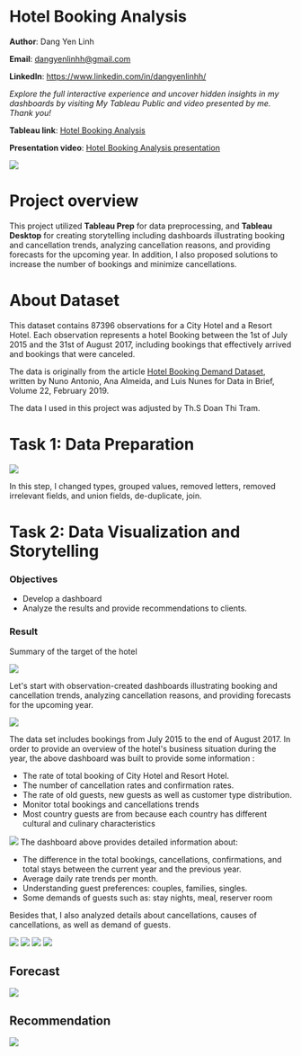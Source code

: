 # Hotel Booking Analysis

 **Author**: Dang Yen Linh

**Email**: dangyenlinhh@gmail.com

**Linkedln**: https://www.linkedin.com/in/dangyenlinhh/

*Explore the full interactive experience and uncover hidden insights in my dashboards by visiting My Tableau Public and video presented by me. Thank you!*

**Tableau link**: [Hotel Booking Analysis](https://public.tableau.com/app/profile/linh.dang.yen/viz/HotelBookingAnalysis_17090970585500/StoryHotelBooking)

**Presentation video**: [Hotel Booking Analysis presentation](https://www.youtube.com/watch?v=TQRR0950vJE&t=418s)





![](images/hotelBooking_background.jpg)

# Project overview
This project utilized **Tableau Prep** for data preprocessing, and **Tableau Desktop** for creating storytelling including dashboards illustrating booking and cancellation trends, analyzing cancellation reasons, and providing forecasts for the upcoming year. In addition, I also proposed solutions to increase the number of bookings and minimize cancellations.

# About Dataset 

This dataset contains 87396 observations for a City Hotel and a Resort Hotel. Each observation represents a hotel
Booking between the 1st of July 2015 and the 31st of August 2017, including bookings that effectively arrived and bookings that were canceled.

The data is originally from the article [Hotel Booking Demand Dataset](https://www.sciencedirect.com/science/article/pii/S2352340918315191), written by Nuno Antonio, Ana Almeida, and Luis Nunes for Data in Brief, Volume 22, February 2019.

The data I used in this project was adjusted by Th.S Doan Thi Tram.

# Task 1: Data Preparation

![](images/preparation.jpg)

In this step, I changed types, grouped values, removed letters, removed irrelevant fields, and union fields, de-duplicate, join.

# Task 2: Data Visualization and Storytelling

### Objectives
- Develop a dashboard
- Analyze the results and provide recommendations to clients.

### Result 

Summary of the target of the hotel 

![](images/target.jpg)


Let's start with observation-created dashboards illustrating booking and cancellation trends, analyzing cancellation reasons, and providing forecasts for the upcoming year.

![](images/overview.jpg)

The data set includes bookings from July 2015 to the end of August 2017. In order to provide an overview of the hotel's business situation during the year, the above dashboard was built to provide some information :

- The rate of total booking of City Hotel and Resort Hotel.
- The number of cancellation rates and confirmation rates.
- The rate of old guests, new guests as well as customer type distribution.
- Monitor total bookings and cancellations trends
- Most country guests are from because each country has different cultural and culinary characteristics
  
![](images/overview_by_year.jpg)
The dashboard above provides detailed information about:
- The difference in the total bookings, cancellations, confirmations, and total stays between the current year and the previous year.
- Average daily rate trends per month.
- Understanding guest preferences: couples, families, singles.
- Some demands of guests such as: stay nights, meal, reserver room

Besides that, I also analyzed details about cancellations, causes of cancellations, as well as demand of guests. 

![](images/cancellation.jpg)
![](images/causes_1.jpg)
![](images/causes_2.jpg)
![](images/demand.jpg)

## Forecast
![](images/forecast.jpg)

## Recommendation
![](images/recommendation.jpg)



  





